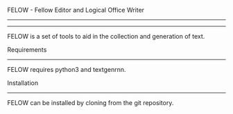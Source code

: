 FELOW - Fellow Editor and Logical Office Writer
_______________________________________________
_______________________________________________
FELOW is a set of tools to aid in the collection and generation of text.

Requirements
____________
FELOW requires python3 and textgenrnn.

Installation
____________
FELOW can be installed by cloning from the git repository.

